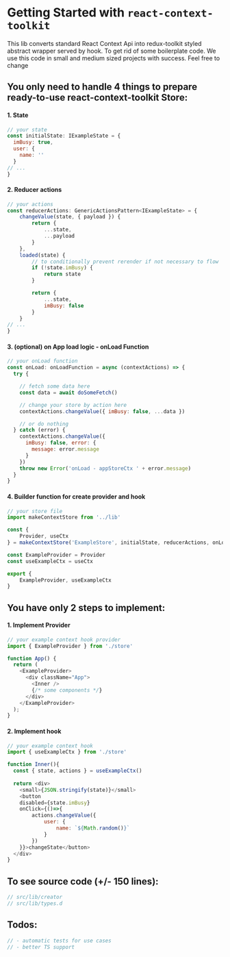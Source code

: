 # Getting Started with `react-context-toolkit`

This lib converts standard React Context Api into redux-toolkit styled abstract wrapper served by hook. To get rid of some boilerplate code. We use this code in small and medium sized projects with success. Feel free to change

## You only need to handle 4 things to prepare ready-to-use react-context-toolkit Store:

#### 1. State
```javascript
// your state
const initialState: IExampleState = {
  imBusy: true,
  user: {
    name: ''
  }
// ...
}
```

#### 2. Reducer actions
```javascript
// your actions
const reducerActions: GenericActionsPattern<IExampleState> = {
    changeValue(state, { payload }) {
        return {
            ...state,
            ...payload
        }
    },
    loaded(state) {
        // to conditionally prevent rerender if not necessary to flow
        if (!state.imBusy) {
            return state
        }

        return {
            ...state,
            imBusy: false
        }
    }
// ...
}
```


#### 3. (optional) on App load logic - onLoad Function
```javascript
// your onLoad function
const onLoad: onLoadFunction = async (contextActions) => {
  try {

    // fetch some data here
    const data = await doSomeFetch()

    // change your store by action here
    contextActions.changeValue({ imBusy: false, ...data })

    // or do nothing
  } catch (error) {
    contextActions.changeValue({
      imBusy: false, error: {
        message: error.message
      }
    })
    throw new Error('onLoad - appStoreCtx ' + error.message)
  }
}
```

#### 4. Builder function for create provider and hook
```javascript
// your store file
import makeContextStore from '../lib'

const {
    Provider, useCtx
} = makeContextStore('ExampleStore', initialState, reducerActions, onLoad)

const ExampleProvider = Provider
const useExampleCtx = useCtx

export {
    ExampleProvider, useExampleCtx
}
```

## You have only 2 steps to implement:
#### 1. Implement Provider
```javascript
// your example context hook provider
import { ExampleProvider } from './store' 

function App() {
  return (
    <ExampleProvider>
      <div className="App">
        <Inner />
        {/* some components */}
      </div>
    </ExampleProvider>
  );
}
```

#### 2. Implement hook
```javascript
// your example context hook
import { useExampleCtx } from './store' 

function Inner(){
  const { state, actions } = useExampleCtx()
  
  return <div>
    <small>{JSON.stringify(state)}</small>
    <button 
    disabled={state.imBusy}
    onClick={()=>{
        actions.changeValue({
            user: {
                name: `${Math.random()}`
            }
        })
    }}>changeState</button>
  </div>
}
```


## To see source code (+/- 150 lines):
```javascript
// src/lib/creator
// src/lib/types.d
```


## Todos:
```javascript
// - automatic tests for use cases
// - better TS support
```